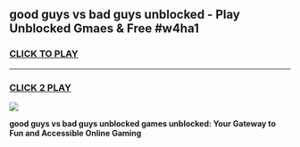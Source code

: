 
## good guys vs bad guys unblocked - Play Unblocked Gmaes & Free #w4ha1
<h3>
<a href="https://news.freeplayer.one?title=good_guys_vs_bad_guys_unblocked&ref=24F">CLICK TO PLAY</a></h3>
<hr>

<h3>
<a href="https://news.freeplayer.one?title=good_guys_vs_bad_guys_unblocked&ref=24F">CLICK 2 PLAY</a>
  
</h3>

<a href="https://news.freeplayer.one?title=good_guys_vs_bad_guys_unblocked&ref=24F/"><img src="https://clearcache.store/games.png"></a>


**good guys vs bad guys unblocked games unblocked: Your Gateway to Fun and Accessible Online Gaming**
